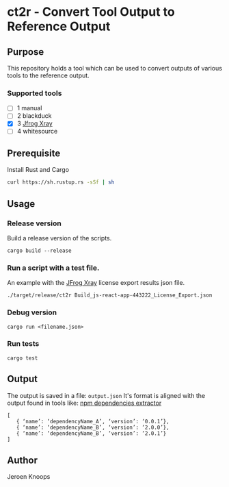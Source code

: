 # ct2r - Convert Tool Output to Reference Output 

## Purpose

This repository holds a tool which can be used to convert outputs of various tools to the reference output.

### Supported tools

- [ ] 1 manual 
- [ ] 2 blackduck 
- [x] 3 [Jfrog Xray][xray]
- [ ] 4 whitesource

## Prerequisite 

Install Rust and Cargo

``` bash
curl https://sh.rustup.rs -sSf | sh
```

## Usage

### Release version

Build a release version of the scripts.

```
cargo build --release
```

### Run a script with a test file. 

An example with the [JFrog Xray][xray] license export results json file.

```
./target/release/ct2r Build_js-react-app-443222_License_Export.json
```

### Debug version

```
cargo run <filename.json>
```

### Run tests
```
cargo test
```

## Output

The output is saved in a file: `output.json`
It's format is aligned with the output found in tools like: [npm dependencies extractor][nde]

```
[
   { ‘name’: ‘dependencyName_A’, ‘version’: ‘0.0.1’},
   { ‘name’: ‘dependencyName_B’, ‘version’: ‘2.0.0’},
   { ‘name’: ‘dependencyName_B’, ‘version’: ‘2.0.1’}
]
```

## Author

Jeroen Knoops

[nde]: https://github.com/philips-software/npm-dependencies-extractor
[xray]: https://jfrog.com/xray/
